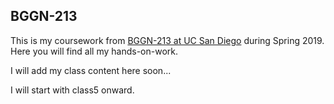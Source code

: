 ## BGGN-213

This is my coursework from [BGGN-213 at UC San Diego](https://bioboot.github.io/bggn213_S19/) during Spring 2019. Here you will find all my hands-on-work. 

I will add my class content here soon...

I will start with class5 onward.
